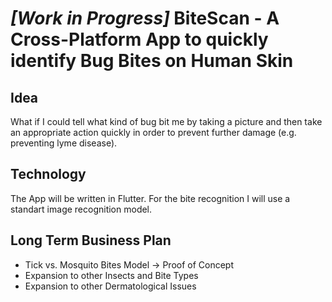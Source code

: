 # _[Work in Progress]_ BiteScan - A Cross-Platform App to quickly identify Bug Bites on Human Skin
## Idea
What if I could tell what kind of bug bit me by taking a picture and then take an appropriate action quickly in order to prevent further damage (e.g. preventing lyme disease).
## Technology
The App will be written in Flutter. For the bite recognition I will use a standart image recognition model.
## Long Term Business Plan
- Tick vs. Mosquito Bites Model -> Proof of Concept
- Expansion to other Insects and Bite Types
- Expansion to other Dermatological Issues
